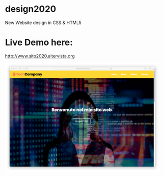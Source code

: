 # design2020
New Website design in CSS &amp; HTML5


# Live Demo here:

http://www.sito2020.altervista.org

<img src="https://github.com/anonik9900/design2020/blob/master/gitpreview/preview1.png"></img>
